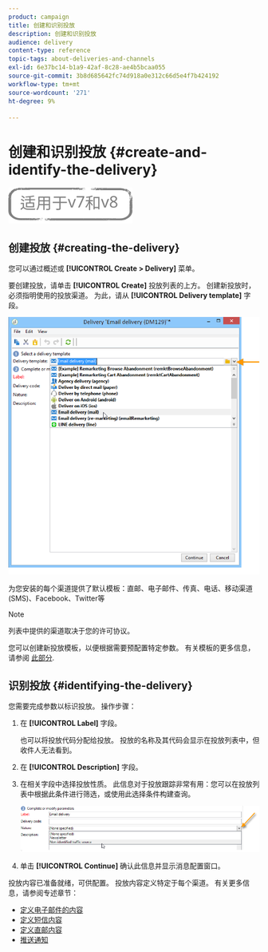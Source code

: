 ```yaml
---
product: campaign
title: 创建和识别投放
description: 创建和识别投放
audience: delivery
content-type: reference
topic-tags: about-deliveries-and-channels
exl-id: 6e37bc14-b1a9-42af-8c28-ae4b5bcaa055
source-git-commit: 3b8d685642fc74d918a0e312c66d5e4f7b424192
workflow-type: tm+mt
source-wordcount: '271'
ht-degree: 9%

---
```


# 创建和识别投放 {#create-and-identify-the-delivery}

![](../../assets/common.svg)

## 创建投放 {#creating-the-delivery}

您可以通过概述或 **[!UICONTROL Create > Delivery]** 菜单。


要创建投放，请单击 **[!UICONTROL Create]** 投放列表的上方。 创建新投放时，必须指明使用的投放渠道。 为此，请从 **[!UICONTROL Delivery template]** 字段。

![](assets/s_ncs_user_wizard_email01_1.png)

为您安装的每个渠道提供了默认模板：直邮、电子邮件、传真、电话、移动渠道(SMS)、Facebook、Twitter等

>[!NOTE]
>
>列表中提供的渠道取决于您的许可协议。

您可以创建新投放模板，以便根据需要预配置特定参数。 有关模板的更多信息，请参阅 [此部分](about-templates.md).

## 识别投放 {#identifying-the-delivery}

您需要完成参数以标识投放。 操作步骤：

1. 在 **[!UICONTROL Label]** 字段。

   也可以将投放代码分配给投放。 投放的名称及其代码会显示在投放列表中，但收件人无法看到。

1. 在 **[!UICONTROL Description]** 字段。
1. 在相关字段中选择投放性质。 此信息对于投放跟踪非常有用：您可以在投放列表中根据此条件进行筛选，或使用此选择条件构建查询。

   ![](assets/s_ncs_user_email_del_nature.png)

1. 单击 **[!UICONTROL Continue]** 确认此信息并显示消息配置窗口。

投放内容已准备就绪，可供配置。 投放内容定义特定于每个渠道。 有关更多信息，请参阅专述章节：

* [定义电子邮件的内容](defining-the-email-content.md)
* [定义短信内容](sms-create.md#defining-the-sms-content)
* [定义直邮内容](defining-the-direct-mail-content.md)
* [推送通知](about-mobile-app-channel.md)
